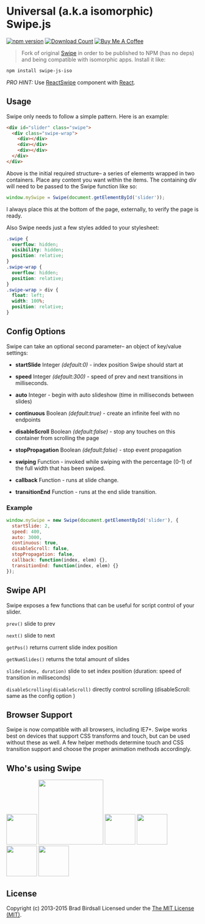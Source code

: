 # Universal (a.k.a isomorphic) Swipe.js

[![npm version](http://badge.fury.io/js/swipe-js-iso.svg)](http://badge.fury.io/js/swipe-js-iso)
[![Download Count](http://img.shields.io/npm/dm/swipe-js-iso.svg?style=flat)](http://www.npmjs.com/package/swipe-js-iso)
<a href="https://www.buymeacoffee.com/voronianski" target="_blank"><img src="https://www.buymeacoffee.com/assets/img/custom_images/orange_img.png" height="20" alt="Buy Me A Coffee" style="height: auto !important;width: auto !important;" ></a>

> Fork of original [Swipe](https://github.com/thebird/Swipe) in order to be published to NPM (has no deps) and being compatible with isomorphic apps. Install it like:

```bash
npm install swipe-js-iso
```

_PRO HINT:_ Use [ReactSwipe](https://github.com/jed/react-swipe) component with [React](https://facebook.github.io/react).

## Usage

Swipe only needs to follow a simple pattern. Here is an example:

```html
<div id="slider" class="swipe">
  <div class="swipe-wrap">
    <div></div>
    <div></div>
    <div></div>
  </div>
</div>
```

Above is the initial required structure– a series of elements wrapped in two containers. Place any content you want within the items. The containing div will need to be passed to the Swipe function like so:

```js
window.mySwipe = Swipe(document.getElementById('slider'));
```

I always place this at the bottom of the page, externally, to verify the page is ready.

Also Swipe needs just a few styles added to your stylesheet:

```css
.swipe {
  overflow: hidden;
  visibility: hidden;
  position: relative;
}
.swipe-wrap {
  overflow: hidden;
  position: relative;
}
.swipe-wrap > div {
  float: left;
  width: 100%;
  position: relative;
}
```

## Config Options

Swipe can take an optional second parameter– an object of key/value settings:

- **startSlide** Integer _(default:0)_ - index position Swipe should start at

- **speed** Integer _(default:300)_ - speed of prev and next transitions in milliseconds.

- **auto** Integer - begin with auto slideshow (time in milliseconds between slides)

- **continuous** Boolean _(default:true)_ - create an infinite feel with no endpoints

- **disableScroll** Boolean _(default:false)_ - stop any touches on this container from scrolling the page

- **stopPropagation** Boolean _(default:false)_ - stop event propagation

- **swiping** Function - invoked while swiping with the percentage (0-1) of the full width that has been swiped.

- **callback** Function - runs at slide change.

- **transitionEnd** Function - runs at the end slide transition.

### Example

```js
window.mySwipe = new Swipe(document.getElementById('slider'), {
  startSlide: 2,
  speed: 400,
  auto: 3000,
  continuous: true,
  disableScroll: false,
  stopPropagation: false,
  callback: function(index, elem) {},
  transitionEnd: function(index, elem) {}
});
```

## Swipe API

Swipe exposes a few functions that can be useful for script control of your slider.

`prev()` slide to prev

`next()` slide to next

`getPos()` returns current slide index position

`getNumSlides()` returns the total amount of slides

`slide(index, duration)` slide to set index position (duration: speed of transition in milliseconds)

`disableScrolling(disableScroll)` directly control scrolling (disableScroll: same as the config option )

## Browser Support

Swipe is now compatible with all browsers, including IE7+. Swipe works best on devices that support CSS transforms and touch, but can be used without these as well. A few helper methods determine touch and CSS transition support and choose the proper animation methods accordingly.

## Who's using Swipe

<img src='https://raw.githubusercontent.com/voronianski/swipe-js-iso/master/assets/cnn.png' width='80'>
<img src='https://raw.githubusercontent.com/voronianski/swipe-js-iso/master/assets/airbnb.png' width='170'>
<img src='https://raw.githubusercontent.com/voronianski/swipe-js-iso/master/assets/nhl.png' height='80'>
<img src='https://raw.githubusercontent.com/voronianski/swipe-js-iso/master/assets/htc.png' height='80'>
<img src='https://raw.githubusercontent.com/voronianski/swipe-js-iso/master/assets/thinkgeek.png' height='80'>
<img src='https://raw.githubusercontent.com/voronianski/swipe-js-iso/master/assets/snapguide.png' height='80'>

## License

Copyright (c) 2013-2015 Brad Birdsall Licensed under the [The MIT License (MIT)](http://opensource.org/licenses/MIT).
